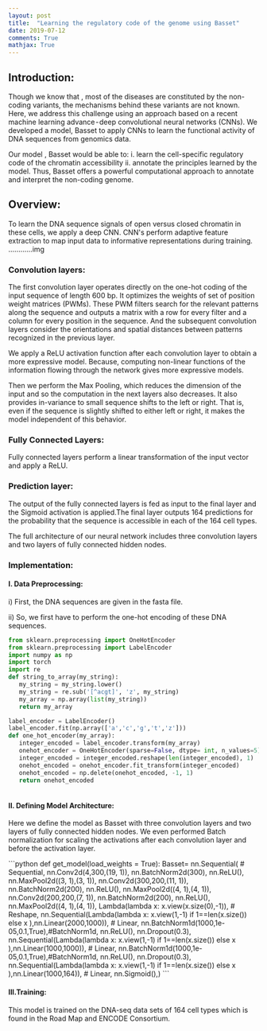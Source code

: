 ```yaml
---
layout: post
title:  "Learning the regulatory code of the genome using Basset"
date: 2019-07-12
comments: True
mathjax: True
---
```

<p>
<h2><b>Introduction:</b></h2>
</p>
<p>
Though we know that , most of the diseases are constituted by the non-coding variants, the mechanisms behind these variants are not known. Here, we address this challenge using an approach based on a recent machine learning advance - deep convolutional neural networks (CNNs). We developed a model, Basset to apply CNNs to learn the functional activity of DNA sequences from genomics data.
</p>
<p>
Our model , Basset would be able to:
i. learn the cell-specific regulatory code of the chromatin accessibility
ii. annotate the principles learned by the model.
Thus, Basset offers a powerful computational approach to annotate and interpret the non-coding genome.
</p>
<p>
<h2><b> Overview: </b></h2>
</p>
To learn the DNA sequence signals of open versus closed chromatin in these cells, we apply a deep CNN. CNN's perform adaptive feature extraction to map input data to informative representations during training.
............img
<p>
<h3><b>Convolution layers:</b></h3> The first convolution layer operates directly on the one-hot coding of the input sequence of length 600 bp. It optimizes the weights of set of position weight matrices (PWMs). These PWM filters search for the relevant patterns along the sequence and outputs a matrix with a row for every filter and a column for every position in the sequence. And the subsequent convolution layers consider the orientations and spatial distances between patterns recognized in the previous layer.
</p><p>
We apply a ReLU activation function after each convolution layer to obtain a more expressive model. Because, computing non-linear functions of the information flowing through the network gives more expressive models.
</p><p>
Then we perform the Max Pooling, which reduces the dimension of the input and so the computation in the next layers also decreases. It also provides in-variance to small sequence shifts to the left or right. That is, even if the sequence is slightly shifted to either left or right, it makes the model independent of this behavior.
</p>
<p>
<h3><b>Fully Connected Layers:</b></h3> Fully connected layers perform a linear transformation of the input vector and apply a ReLU.
</p><p>
<h3><b>Prediction layer:</b></h3> The output of the fully connected layers is fed as input to the final layer and the Sigmoid activation is applied.The final layer outputs 164 predictions for the probability that the sequence is accessible in each of the 164 cell types.
</p><p>
The full architecture of our neural network includes three convolution layers and two layers of fully connected hidden nodes.
</p><p>
<h3><b>Implementation:</b></h3>
<h4><b>I. Data Preprocessing:</b></h4></p>
<p>
 i) First, the DNA sequences are given in the fasta file.</p><p>
ii) So, we first have to perform the one-hot encoding of these DNA sequences.</p>

 ```python
from sklearn.preprocessing import OneHotEncoder
from sklearn.preprocessing import LabelEncoder
import numpy as np
import torch
import re
def string_to_array(my_string):
    my_string = my_string.lower()
    my_string = re.sub('[^acgt]', 'z', my_string)
    my_array = np.array(list(my_string))
    return my_array

label_encoder = LabelEncoder()
label_encoder.fit(np.array(['a','c','g','t','z']))
def one_hot_encoder(my_array):
    integer_encoded = label_encoder.transform(my_array)
    onehot_encoder = OneHotEncoder(sparse=False, dtype= int, n_values=5)
    integer_encoded = integer_encoded.reshape(len(integer_encoded), 1)
    onehot_encoded = onehot_encoder.fit_transform(integer_encoded)
    onehot_encoded = np.delete(onehot_encoded, -1, 1)
    return onehot_encoded
    
  ```  
<p>
<h4><b> II. Defining Model Architecture:</b></h4>
Here we define the model as Basset with three convolution layers and two layers of fully connected hidden nodes. We even performed Batch normalization for scaling the activations after each convolution layer and before the activation layer.</p>
 ```python 
def get_model(load_weights = True):
    Basset= nn.Sequential( # Sequential,
        nn.Conv2d(4,300,(19, 1)),
        nn.BatchNorm2d(300),
        nn.ReLU(),
        nn.MaxPool2d((3, 1),(3, 1)),
        nn.Conv2d(300,200,(11, 1)),
        nn.BatchNorm2d(200),
        nn.ReLU(),
        nn.MaxPool2d((4, 1),(4, 1)),
        nn.Conv2d(200,200,(7, 1)),
        nn.BatchNorm2d(200),
        nn.ReLU(),
        nn.MaxPool2d((4, 1),(4, 1)),
        Lambda(lambda x: x.view(x.size(0),-1)), # Reshape,
        nn.Sequential(Lambda(lambda x: x.view(1,-1) if 1==len(x.size()) else x ),nn.Linear(2000,1000)), # Linear,
        nn.BatchNorm1d(1000,1e-05,0.1,True),#BatchNorm1d,
        nn.ReLU(),
        nn.Dropout(0.3),
        nn.Sequential(Lambda(lambda x: x.view(1,-1) if 1==len(x.size()) else x ),nn.Linear(1000,1000)), # Linear,
        nn.BatchNorm1d(1000,1e-05,0.1,True),#BatchNorm1d,
        nn.ReLU(),
        nn.Dropout(0.3),
        nn.Sequential(Lambda(lambda x: x.view(1,-1) if 1==len(x.size()) else x ),nn.Linear(1000,164)), # Linear,
        nn.Sigmoid(),)
    ```
    <p>
   <h4><b> III.Training: </b></h4>
     This model is trained on the DNA-seq data sets of 164 cell types which is found in the Road Map and ENCODE Consortium.</p>
